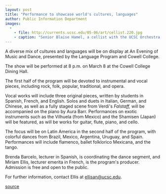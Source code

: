 ```yaml
---
layout: post
title: "Performance to showcase world's cultures, languages"
author: Public Information Department
images:
  -
    - file: http://currents.ucsc.edu/05-06/art/cellist.220.jpg
    - caption: "Senior Blaise Hamel, a cellist with the UCSC Orchestra, will be performing."
---
```


A diverse mix of cultures and languages will be on display at An Evening of Music and Dance, presented by the Language Program and Cowell College.

The show will be performed at 8 p.m. on March 8 at the Cowell College Dining Hall.

The first half of the program will be devoted to instrumental and vocal pieces, including rock, folk, popular, traditional, and opera.

Vocal works will include three original pieces, written by students in Spanish, French, and English. Solos and duets in Italian, German, and Chinese, as well as a fully staged scene from Verdi's _Falstaff,_ will be accompanied on the piano by Aura Barr. Performances on exotic instruments such as the Vilhuela (from Mexico) and the Shamisen (Japan) will be featured, as will be works for guitar, flute, piano, and cello.

The focus will be on Latin America in the second half of the program, with colorful dances from Brazil, Mexico, Argentina, Uruguay, and Spain. Performances will include flamenco, ballet folklorico Mexicana, and the tango.

Brenda Barcelo, lecturer in Spanish, is coordinating the dance segment, and Miriam Ellis, lecturer emerita in French, is the program's producer. Admission is free and open to the public.

For further information, contact Ellis at [ellisan@ucsc.edu][1].

[1]: mailto:ellisan@ucsc.edu

[source](http://www1.ucsc.edu/currents/05-06/03-06/brief-performance.asp "Permalink to brief-performance")
